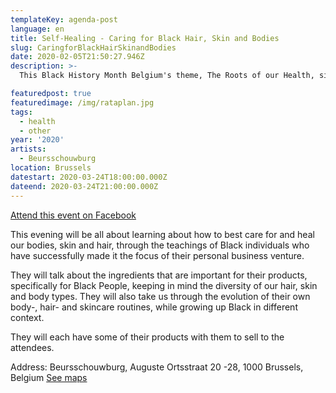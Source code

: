 ```yaml
---
templateKey: agenda-post
language: en
title: Self-Healing - Caring for Black Hair, Skin and Bodies
slug: CaringforBlackHairSkinandBodies
date: 2020-02-05T21:50:27.946Z
description: >-
  This Black History Month Belgium's theme, The Roots of our Health, signifies going deep into what makes our bodies health, which includes caring the right way about our melanated skin, nurturing healthy hair from the root and treating your body to healing rituals, especially when you know the cultural significance our hair, skin and bodies.

featuredpost: true
featuredimage: /img/rataplan.jpg
tags:
  - health
  - other
year: '2020'
artists:
  - Beursschouwburg
location: Brussels
datestart: 2020-03-24T18:00:00.000Z
dateend: 2020-03-24T21:00:00.000Z
---
```

[Attend this event on Facebook](https://www.facebook.com/events/146759283141655/)



This evening will be all about learning about how to best care for and heal our bodies, skin and hair, through the teachings of Black individuals who have successfully made it the focus of their personal business venture.

They will talk about the ingredients that are important for their products, specifically for Black People, keeping in mind the diversity of our hair, skin and body types. They will also take us through the evolution of their own body-, hair- and skincare routines, while growing up Black in different context.

They will each have some of their products with them to sell to the attendees.

Address: Beursschouwburg, Auguste Ortsstraat 20 -28, 1000 Brussels, Belgium [See maps](https://goo.gl/maps/DhBu8cak4gTzckgZA)
